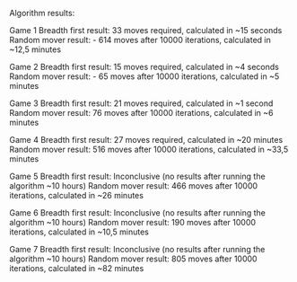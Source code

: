Algorithm results:

Game 1
Breadth first result: 33 moves required, calculated in ~15 seconds
Random mover result: - 614 moves after 10000 iterations, calculated in ~12,5 minutes

Game 2
Breadth first result: 15 moves required, calculated in ~4 seconds
Random mover result: - 65 moves after 10000 iterations, calculated in ~5 minutes

Game 3
Breadth first result: 21 moves required, calculated in ~1 second
Random mover result: 76 moves after 10000 iterations, calculated in ~6 minutes

Game 4
Breadth first result: 27 moves required, calculated in ~20 minutes
Random mover result:  516 moves after 10000 iterations, calculated in ~33,5 minutes

Game 5
Breadth first result: Inconclusive (no results after running the algorithm ~10 hours)
Random mover result: 466 moves after 10000 iterations, calculated in ~26 minutes

Game 6
Breadth first result: Inconclusive (no results after running the algorithm ~10 hours)
Random mover result: 190 moves after 10000 iterations, calculated in ~10,5 minutes

Game 7
Breadth first result: Inconclusive (no results after running the algorithm ~10 hours)
Random mover result: 805 moves after 10000 iterations, calculated in ~82 minutes
